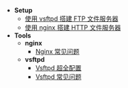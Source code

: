 - **Setup**
  - [使用 vsftpd 搭建 FTP 文件服务器](setup/setup-ftp-server-by-vsftpd.md)
  - [使用 nginx 搭建 HTTP 文件服务器](setup/setup-http-server-by-nginx.md)
- **Tools**
  - **nginx**
    - [Nginx 常见问题](tools/nginx/nginx-problems.md)
  - **vsftpd**
    - [Vsftpd 超全配置](tools/vsftpd/vsftpd-configurations.md)
    - [Vsftpd 常见问题](tools/vsftpd/vsftpd-problems.md)
